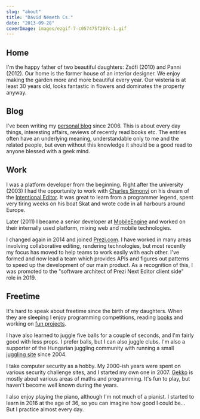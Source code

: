```yaml
---
slug: "about"
title: "Dávid Németh Cs."
date: "2013-09-28"
coverImage: images/ezgif-7-c057475f207c-1.gif
---
```


## Home

I'm the happy father of two beautiful daughters: Zsófi (2010) and Panni (2012). Our home is the former house of an interior designer. We enjoy making the garden more and more beautiful every year. Our wisteria is at least 30 years old, looks fantastic in flowers and dominates the property anyway.

## Blog

I've been writing my [personal blog](https://csokavar.hu) since 2006. This is about every day things, interesting affairs, reviews of recently read books etc. The entries often have an underlying meaning, understandable only to me and the related people, but even without this knowledge it should be a good read to anyone blessed with a geek mind.

## Work

I was a platform developer from the beginning. Right after the university (2003) I had the opportunity to work with [Charles Simonyi](http://en.wikipedia.org/wiki/Charles_Simonyi) on his dream of the [Intentional Editor](http://intentsoft.com). It was great to learn from a programmer legend, spent very tiring weeks on his boat Skat and wrote code in all harbours around Europe.

Later (2011) I became a senior developer at [MobileEngine](http://mobilengine.com) and worked on their internally used platform, mixing web and mobile technologies.

I changed again in 2014 and joined [Prezi.com](http://prezi.com/about/). I have worked in many areas involving collaborative editing, rendering technologies, but most recently my focus has moved to help teams to work easily with each other. I've formed and now lead a team which provides APIs and figures out patterns to speed up the development of our main product. As a recognition of this, I was promoted to the "software architect of Prezi Next Editor client side" role in 2019.

## Freetime

It's hard to speak about freetime since the birth of my daughters. When they are sleeping I enjoy programming competitions, reading [books](https://csokavar.hu/konyvespolc/) and working on [fun projects](https://csokavar.hu/projects).

I have also learned to juggle five balls for a couple of seconds, and I'm fairly good with less props. I prefer balls, but I can also juggle clubs. I'm also a supporter of the Hungarian juggling community with running a small [juggling site](http://zsonglor.csokavar.hu) since 2004.

I take computer security as a hobby. My 2000-ish years were spent on various security challenge sites, and I started my own one in 2007. [Gekko](http://gekko.csokavar.hu) is mostly about various areas of maths and programming. It's fun to play, but haven't become well known during the years.

I also enjoy playing the piano, although I'm not much of a pianist. I started to learn in 2016 at the age of 36, so you can imagine how good I could be... But I practice almost every day.

<script>
    function preventScroll(e){
        if(["Space","ArrowUp","ArrowDown","ArrowLeft","ArrowRight"].indexOf(e.code) > -1) {
            e.preventDefault();
        }
    }
    let iframe = null;

    [...document.getElementsByTagName('header')].forEach(header => {
         if (header.clientWidth > 800) {
            header.style.cursor = 'pointer';
            header.onclick = (evt) => {
                if (iframe == null) {
                    iframe = document.createElement('iframe');
                    iframe.style.zIndex='999';
                    iframe.style.top='0';
                    iframe.style.left='0';
                    iframe.style.position='absolute';
                    iframe.style.width=`100%`;
                    iframe.style.height=`100%`;
                    iframe.style.padding='0';
                    iframe.style.border='none';
                    iframe.src='https://pacman.csokavar.hu';

                    document.body.append(iframe);

                    const onClose = (event) => {
                        iframe.remove();
                        iframe = null;
                        window.removeEventListener("message", onClose, false);
                    }
                    window.addEventListener("message", onClose, false);
                } 
            };
         }
    });
</script>